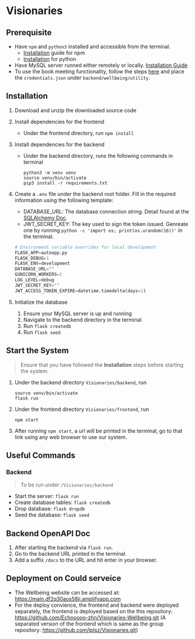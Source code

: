 # Visionaries

## Prerequisite

* Have `npm` and `python3` installed and accessible from the terminal.
    * [Installation](https://docs.npmjs.com/downloading-and-installing-node-js-and-npm) guide for npm
    * [Installation](https://www.google.com/search?q=install+python&oq=install+python&aqs=chrome..69i57l2j69i65j69i60l4.1551j0j4&sourceid=chrome&ie=UTF-8) for python
* Have MySQL server runned either remotely or locally. [Installation Guide](https://dev.mysql.com/doc/mysql-installation-excerpt/8.0/en/)
* To use the book meeting functionality, follow the steps [here](https://developers.google.com/calendar/api/quickstart/python) and place the `credentials.json` under `backend/wellbeing/utility`.

## Installation

1. Download and unzip the downloaded source code

2. Install dependencies for the frontend

    * Under the frontend directory, run `npm install`

3. Install dependencies for the backend

    * Under the backend directory, runs the following commands in terminal

        ```
        python3 -m venv venv
        source venv/bin/activate
        pip3 install -r requirements.txt
        ```

4. Create a `.env` file under the backend root folder. Fill in the required information using the following template:

    * DATABASE_URL: The database connection string. Detail found at the [SQLAlchemy Doc](https://docs.sqlalchemy.org/en/14/core/engines.html#database-urls).
    * JWT_SECRET_KEY: The key used to sign the token issued. Genreate one by running `python -c 'import os; print(os.urandom(16))'` in the terminal.

    ```python
    # Environment variable overrides for local development
    FLASK_APP=autoapp.py
    FLASK_DEBUG=1
    FLASK_ENV=development
    DATABASE_URL=""
    GUNICORN_WORKERS=1
    LOG_LEVEL=debug
    JWT_SECRET_KEY=""
    JWT_ACCESS_TOKEN_EXPIRE=datetime.timedelta(days=1)
    ```

5. Initialize the database
    1. Ensure your MySQL server is up and running
    2. Navigate to the backend directory in the terminal
    3. Run `flask createdb`
    4. Run `flask seed`

## Start the System

> Ensure that you have followed the **Installation** steps before starting the system.

1. Under the backend directory `Visionaries/backend`, run

    ```
    source venv/bin/activate
    flask run
    ```

2. Under the frontend directory `Visionaries/frontend`, run

    ```
    npm start
    ```

3. After running `npm start`, a url will be printed in the terminal, go to that link using any web browser to use our system.

## Useful Commands

### Backend

> To be run under `/Visionaries/backend`

* Start the server: `flask run`
* Create database tables: `flask createdb`
* Drop database: `flask dropdb`
* Seed the database: `flask seed`

## Backend OpenAPI Doc

1. After starting the backend via `flask run`.
2. Go to the backend URL printed in the terminal.
3. Add a suffix `/docs` to the URL and hit enter in your browser.

## Deployment on Could serveice
* The Wellbeing website can be accessed at: https://main.df2q30aos58ji.amplifyapp.com
* For the deploy convience, the frontend and backend were deployed separately, the frontend is deployed based on the this repository: https://github.com/Echooooo-zhn/Visionaries-Wellbeing.git (A separated version of the frontend which is same as the group repository: https://github.com/lplsz/Visionaries.git)